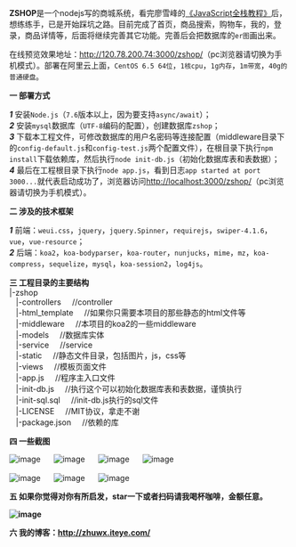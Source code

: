 <b>ZSHOP</b>是一个nodejs写的商城系统，看完廖雪峰的[《JavaScript全栈教程》](https://www.liaoxuefeng.com/wiki/001434446689867b27157e896e74d51a89c25cc8b43bdb3000)后，想练练手，已是开始踩坑之路。目前完成了首页，商品搜索，购物车，我的，登录，商品详情等，后面将继续完善其它功能。完善后会把数据库的`er图`画出来。

在线预览效果地址：<http://120.78.200.74:3000/zshop/>（pc浏览器请切换为手机模式）。部署在阿里云上面，`CentOS 6.5 64位`，`1核cpu`，`1g内存`，`1m带宽`，`40g的普通硬盘`。

<b>一 部署方式</b></br>

<b><i>1</i></b> 安装`Node.js`（`7.6`版本以上，因为要支持`async/await`）；</br>
<b><i>2</i></b> 安装`mysql`数据库（`UTF-8`编码的配置），创建数据库`zshop`；</br>
<b><i>3</i></b> 下载本工程文件，可修改数据库的用户名密码等连接配置（middleware目录下的`config-default.js`和`config-test.js`两个配置文件），在根目录下执行`npm install`下载依赖库，然后执行`node init-db.js`（初始化数据库表和表数据）；</br>
<b><i>4</i></b> 最后在工程根目录下执行`node app.js`，看到日志`app started at port 3000...`就代表启动成功了，浏览器访问<http://localhost:3000/zshop/>（pc浏览器请切换为手机模式）。

<b>二 涉及的技术框架</b></br>

<b><i>1</i></b> 前端：`weui.css`，`jquery`，`jquery.Spinner`，`requirejs`，`swiper-4.1.6`，`vue`，`vue-resource`；</br>
<b><i>2</i></b> 后端：`koa2`，`koa-bodyparser`，`koa-router`，`nunjucks`，`mime`，`mz`，`koa-compress`，`sequelize`，`mysql`，`koa-session2`，`log4js`。

<b>三 工程目录的主要结构</b></br>
|-zshop</br>
&nbsp;&nbsp;&nbsp;|-controllers       &nbsp;&nbsp;&nbsp;&nbsp;//controller</br>
&nbsp;&nbsp;&nbsp;|-html_template     &nbsp;&nbsp;&nbsp;&nbsp;//如果你只需要本项目的那些静态的html文件等</br>
&nbsp;&nbsp;&nbsp;|-middleware        &nbsp;&nbsp;&nbsp;&nbsp;//本项目的koa2的一些middleware</br>
&nbsp;&nbsp;&nbsp;|-models            &nbsp;&nbsp;&nbsp;&nbsp;//数据库实体</br>
&nbsp;&nbsp;&nbsp;|-service           &nbsp;&nbsp;&nbsp;&nbsp;//service</br>
&nbsp;&nbsp;&nbsp;|-static            &nbsp;&nbsp;&nbsp;&nbsp;//静态文件目录，包括图片，js，css等</br>
&nbsp;&nbsp;&nbsp;|-views             &nbsp;&nbsp;&nbsp;&nbsp;//模板页面文件</br>
&nbsp;&nbsp;&nbsp;|-app.js            &nbsp;&nbsp;&nbsp;&nbsp;//程序主入口文件</br>
&nbsp;&nbsp;&nbsp;|-init-db.js        &nbsp;&nbsp;&nbsp;&nbsp;//执行这个可以初始化数据库表和表数据，谨慎执行</br>
&nbsp;&nbsp;&nbsp;|-init-sql.sql      &nbsp;&nbsp;&nbsp;&nbsp;//init-db.js执行的sql文件</br>
&nbsp;&nbsp;&nbsp;|-LICENSE           &nbsp;&nbsp;&nbsp;&nbsp;//MIT协议，拿走不谢</br>
&nbsp;&nbsp;&nbsp;|-package.json      &nbsp;&nbsp;&nbsp;&nbsp;//依赖的库
  
<b>四 一些截图</b></br>

![image](https://github.com/halloffamezwx/zshop/raw/master/html_template/screenshot/1.jpg)&nbsp;&nbsp;&nbsp;&nbsp;&nbsp;
![image](https://github.com/halloffamezwx/zshop/raw/master/html_template/screenshot/2.jpg)&nbsp;&nbsp;&nbsp;&nbsp;&nbsp;
![image](https://github.com/halloffamezwx/zshop/raw/master/html_template/screenshot/3.jpg)&nbsp;&nbsp;&nbsp;&nbsp;&nbsp;
![image](https://github.com/halloffamezwx/zshop/raw/master/html_template/screenshot/4.jpg)&nbsp;&nbsp;&nbsp;&nbsp;&nbsp;</br></br>
![image](https://github.com/halloffamezwx/zshop/raw/master/html_template/screenshot/5.jpg)&nbsp;&nbsp;&nbsp;&nbsp;&nbsp;
![image](https://github.com/halloffamezwx/zshop/raw/master/html_template/screenshot/6.jpg)&nbsp;&nbsp;&nbsp;&nbsp;&nbsp;
![image](https://github.com/halloffamezwx/zshop/raw/master/html_template/screenshot/8.jpg)

<b>五 如果你觉得对你有所启发，star一下或者扫码请我喝杯咖啡，金额任意。</br>

![image](https://github.com/halloffamezwx/zshop/raw/master/html_template/screenshot/7.png)

<b>六 我的博客：</b><http://zhuwx.iteye.com/>